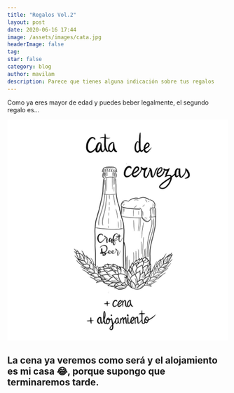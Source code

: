 ```yaml
---
title: "Regalos Vol.2"
layout: post
date: 2020-06-16 17:44
image: /assets/images/cata.jpg
headerImage: false
tag:
star: false
category: blog
author: mavilam
description: Parece que tienes alguna indicación sobre tus regalos
---
```


Como ya eres mayor de edad y puedes beber legalmente, el segundo regalo es...

![Vale](/assets/images/cata.jpg)

La cena ya veremos como será y el alojamiento es mi casa 😂, porque supongo que terminaremos tarde.
---
